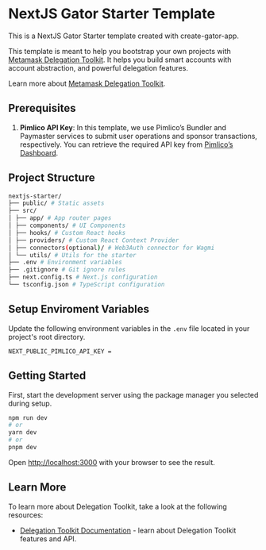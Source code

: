 # NextJS Gator Starter Template

This is a NextJS Gator Starter template created with create-gator-app.

This template is meant to help you bootstrap your own projects with [Metamask Delegation Toolkit](https://metamask.io/developer/delegation-toolkit). It helps you build smart accounts with account abstraction, and powerful delegation features.

Learn more about [Metamask Delegation Toolkit](https://metamask.io/developer/delegation-toolkit).

## Prerequisites

1. **Pimlico API Key**: In this template, we use Pimlico’s Bundler and Paymaster services to submit user operations and sponsor transactions, respectively. You can retrieve the required API key from [Pimlico’s Dashboard](https://dashboard.pimlico.io/apikeys).

## Project Structure

```bash
nextjs-starter/
├── public/ # Static assets
├── src/
│ ├── app/ # App router pages
│ ├── components/ # UI Components
│ ├── hooks/ # Custom React hooks
│ ├── providers/ # Custom React Context Provider
│ ├── connectors(optional)/ # Web3Auth connector for Wagmi
│ └── utils/ # Utils for the starter
├── .env # Environment variables
├── .gitignore # Git ignore rules
├── next.config.ts # Next.js configuration
└── tsconfig.json # TypeScript configuration
```

## Setup Enviroment Variables

Update the following environment variables in the `.env` file located in your project's root directory.

```
NEXT_PUBLIC_PIMLICO_API_KEY =
```

## Getting Started

First, start the development server using the package manager you selected during setup.

```bash
npm run dev
# or
yarn dev
# or
pnpm dev
```

Open [http://localhost:3000](http://localhost:3000) with your browser to see the result.

## Learn More

To learn more about Delegation Toolkit, take a look at the following resources:

- [Delegation Toolkit Documentation](https://docs.metamask.io/delegation-toolkit/) - learn about Delegation Toolkit features and API.

